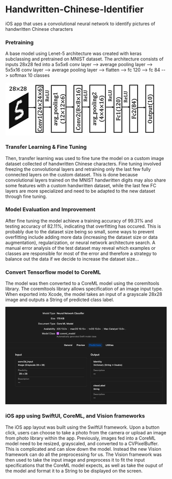# Handwritten-Chinese-Identifier
iOS app that uses a convolutional neural network to identify pictures of handwritten Chinese characters 

### Pretraining
A base model using Lenet-5 architecture was created with keras subclassing and pretrained on MNIST dataset. The architecture consists of inputs 28x28 fed into a 5x5x6 conv layer --> average pooling layer --> 5x5x16 conv layer --> average pooling layer --> flatten --> fc 120 --> fc 84 --> softmax 10 classes

![Lenet-5 Architecture](lenet-5.jpeg)

### Transfer Learning & Fine Tuning
Then, transfer learning was used to fine tune the model on a custom image dataset collected of handwritten Chinese characters. Fine tuning involved freezing the convolutional layers and retraining only the last few fully connected layers on the custom dataset. This is done because convolutional layers trained on the MNIST handwritten digits may also share some features with a custom handwritten dataset, while the last few FC layers are more specialized and need to be adapted to the new dataset through fine tuning. 

### Model Evaluation and Improvement 
After fine tuning the model achieve a training accuracy of 99.31% and testing accuracy of 82.11%, indicating that overfitting has occured. This is probably due to the dataset size being so small, some ways to prevent overfitting include adding more data (increasing the dataset size or data augmentation), regularization, or neural network architecture search. A manual error analysis of the test dataset may reveal which examples or classes are responsible for most of the error and therefore a strategy to balance out the data if we decide to increase the dataset size... 

### Convert Tensorflow model to CoreML

The model was then converted to a CoreML model using the coremltools library. The coremltools library allows specification of an image input type. When exported into Xcode, the model takes an input of a grayscale 28x28 image and outputs a String of predicted class label. 

![Model input and output](coreml_input_output.png)

### iOS app using SwiftUI, CoreML, and Vision frameworks 

The iOS app layout was built using the SwiftUI framework. Upon a button click, users can choose to take a photo from the camera or upload an image from photo library within the app. Previously, images fed into a CoreML model need to be resized, grayscaled, and converted to a CVPixelBuffer. This is complicated and can slow down the model. Instead the new Vision framework can do all the preprocessing for us. The Vision framework was then used to take the input image and preprocess it to fit the input specifications that the CoreML model expects, as well as take the ouput of the model and format it to a String to be displayed on the screen. 










